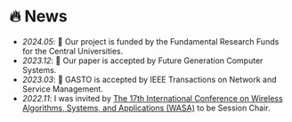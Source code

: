 # 🔥 News
- *2024.05*: 🎉 Our project is funded by the Fundamental Research Funds for the Central Universities.
- *2023.12*: 🎉 Our paper is accepted by Future Generation Computer Systems.
- *2023.03*: 🎉 GASTO is accepted by IEEE Transactions on Network and Service Management.
- *2022.11*: I was invited by [The 17th International Conference on Wireless Algorithms, Systems, and Applications (WASA)](http://wasa-conference.org/WASA2023/index.html) to be Session Chair.
